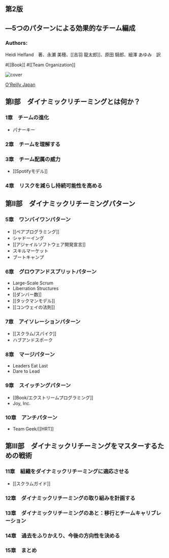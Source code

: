 ## 第2版
## ―5つのパターンによる効果的なチーム編成

### Authors:
Heidi Helfand　著、永瀬 美穂、[[吉羽 龍太郎]]、原田 騎郎、細澤 あゆみ　訳

#[[Book]] #[[Team Organization]]

![cover](https://www.oreilly.co.jp/books/images/picture_large978-4-8144-0107-9.jpeg)

[O'Reilly Japan](https://www.oreilly.co.jp/books/9784814401079/)

## 第I部　ダイナミックリチーミングとは何か？
### 1章　チームの進化
- パナーキー
### 2章　チームを理解する
### 3章　チーム配属の威力
- [[Spotifyモデル]]
### 4章　リスクを減らし持続可能性を高める
## 第II部　ダイナミックリチーミングパターン
### 5章　ワンバイワンパターン
- [[ペアプログラミング]]
- シャドーイング
- [[アジャイルソフトウェア開発宣言]]
- スキルマーケット
- ブートキャンプ
### 6章　グロウアンドスプリットパターン
- Large-Scale Scrum
- Liberration Structures
- [[ダンバー数]]
- [[タックマンモデル]]
- [[コンウェイの法則]]
### 7章　アイソレーションパターン
- [[スクラム/スパイク]]
- ハブアンドスポーク
### 8章　マージパターン
- Leaders Eat Last
- Dare to Lead
### 9章　スイッチングパターン
- [[Book/エクストリームプログラミング]]
- Joy, Inc.
### 10章　アンチパターン
- Team Geek/[[HRT]]
## 第III部　ダイナミックリチーミングをマスターするための戦術
### 11章　組織をダイナミックリチーミングに適応させる
- [[スクラムガイド]]
### 12章　ダイナミックリチーミングの取り組みを計画する
### 13章　ダイナミックリチーミングのあと：移行とチームキャリブレーション
### 14章　過去をふりかえり、今後の方向性を決める
### 15章　まとめ
